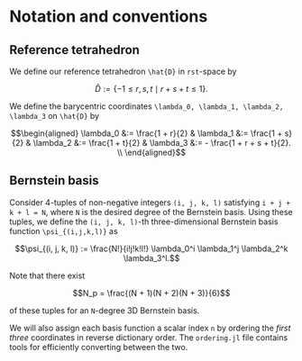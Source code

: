 # Notation and conventions

## Reference tetrahedron

We define our reference tetrahedron ``\hat{D}`` in ``rst``-space by
```math
\hat{D} := \{-1 \leq r,s,t \mid r + s + t \leq 1\}.
```

We define the barycentric coordinates ``\lambda_0, \lambda_1, \lambda_2, \lambda_3`` on ``\hat{D}`` by

```math
\begin{aligned}
\lambda_0 &:= \frac{1 + r}{2} & \lambda_1 &:= \frac{1 + s}{2} & \lambda_2 &:= \frac{1 + t}{2} & \lambda_3 &:= - \frac{1 + r + s + t}{2}. \\
\end{aligned}
```

## Bernstein basis

Consider 4-tuples of non-negative integers ``(i, j, k, l)`` satisfying ``i + j + k + l = N``, where ``N`` is the desired degree of the Bernstein basis. Using these tuples, we define the ``(i, j, k, l)``-th three-dimensional Bernstein basis function ``\psi_{(i,j,k,l)}`` as
```math
\psi_{(i, j, k, l)} := \frac{N!}{i!j!k!l!} \lambda_0^i \lambda_1^j \lambda_2^k \lambda_3^l.
```

Note that there exist 

```math
N_p = \frac{(N + 1)(N + 2)(N + 3)}{6}
```
of these tuples for an ``N``-degree 3D Bernstein basis. 

We will also assign each basis function a scalar index ``n`` by ordering the *first three* coordinates in reverse dictionary order. The `ordering.jl` file contains tools for efficiently converting between the two.



